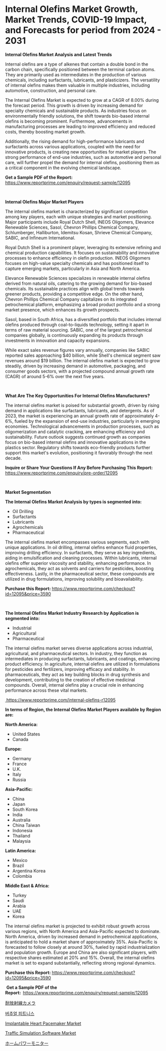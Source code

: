 <p><h1>Internal Olefins Market Growth, Market Trends, COVID-19 Impact, and Forecasts for period from 2024 - 2031</h1></p><p><strong>Internal Olefins Market Analysis and Latest Trends</strong></p>
<p><p>Internal olefins are a type of alkenes that contain a double bond in the carbon chain, specifically positioned between the terminal carbon atoms. They are primarily used as intermediates in the production of various chemicals, including surfactants, lubricants, and plasticizers. The versatility of internal olefins makes them valuable in multiple industries, including automotive, construction, and personal care.</p><p>The Internal Olefins Market is expected to grow at a CAGR of 8.00% during the forecast period. This growth is driven by increasing demand for specialty chemicals and sustainable products. As industries focus on environmentally friendly solutions, the shift towards bio-based internal olefins is becoming prominent. Furthermore, advancements in manufacturing processes are leading to improved efficiency and reduced costs, thereby boosting market growth. </p><p>Additionally, the rising demand for high-performance lubricants and surfactants across various applications, coupled with the need for innovative products, is creating new opportunities for market players. The strong performance of end-use industries, such as automotive and personal care, will further propel the demand for internal olefins, positioning them as a critical component in the evolving chemical landscape.</p></p>
<p><strong>Get a Sample PDF of the Report:&nbsp;</strong> <a href="https://www.reportprime.com/enquiry/request-sample/12095">https://www.reportprime.com/enquiry/request-sample/12095</a></p>
<p>&nbsp;</p>
<p><strong>Internal Olefins Major Market Players</strong></p>
<p><p>The internal olefins market is characterized by significant competition among key players, each with unique strategies and market positioning. Major participants include Royal Dutch Shell, INEOS Oligomers, Elevance Renewable Sciences, Sasol, Chevron Phillips Chemical Company, Schlumberger, Halliburton, Idemitsu Kosan, Shrieve Chemical Company, SABIC, and Infineum International.</p><p>Royal Dutch Shell is a prominent player, leveraging its extensive refining and chemical production capabilities. It focuses on sustainability and innovative processes to enhance efficiency in olefin production. INEOS Oligomers focuses on high-value specialty chemicals and has positioned itself to capture emerging markets, particularly in Asia and North America.</p><p>Elevance Renewable Sciences specializes in renewable internal olefins derived from natural oils, catering to the growing demand for bio-based chemicals. Its sustainable practices align with global trends towards greener products, providing a competitive edge. On the other hand, Chevron Phillips Chemical Company capitalizes on its integrated petrochemical platform, emphasizing a broad product portfolio and a strong market presence, which enhances its growth prospects.</p><p>Sasol, based in South Africa, has a diversified portfolio that includes internal olefins produced through coal-to-liquids technology, setting it apart in terms of raw material sourcing. SABIC, one of the largest petrochemical companies globally, is continuously expanding its products through investments in innovation and capacity expansions.</p><p>While exact sales revenue figures vary annually, companies like SABIC reported sales approaching $40 billion, while Shell's chemical segment saw revenues around $19 billion. The internal olefins market is expected to grow steadily, driven by increasing demand in automotive, packaging, and consumer goods sectors, with a projected compound annual growth rate (CAGR) of around 5-6% over the next five years.</p></p>
<p>&nbsp;</p>
<p><strong>What Are The Key Opportunities For Internal Olefins Manufacturers?</strong></p>
<p><p>The internal olefins market is poised for substantial growth, driven by rising demand in applications like surfactants, lubricants, and detergents. As of 2023, the market is experiencing an annual growth rate of approximately 4-6%, fueled by the expansion of end-use industries, particularly in emerging economies. Technological advancements in production processes, such as oligomerization and catalytic cracking, are enhancing efficiency and sustainability. Future outlook suggests continued growth as companies focus on bio-based internal olefins and innovative applications in the plastics sector. Regulatory shifts towards eco-friendly products further support this market's evolution, positioning it favorably through the next decade.</p></p>
<p><strong>Inquire or Share Your Questions If Any Before Purchasing This Report:</strong> <a href="https://www.reportprime.com/enquiry/pre-order/12095">https://www.reportprime.com/enquiry/pre-order/12095</a></p>
<p>&nbsp;</p>
<p><strong>Market Segmentation</strong></p>
<p><strong>The Internal Olefins Market Analysis by types is segmented into:</strong></p>
<p><ul><li>Oil Drilling</li><li>Surfactants</li><li>Lubricants</li><li>Agrochemicals</li><li>Pharmaceutical</li></ul></p>
<p><p>The internal olefins market encompasses various segments, each with unique applications. In oil drilling, internal olefins enhance fluid properties, improving drilling efficiency. In surfactants, they serve as key ingredients, aiding in emulsification and cleaning processes. Within lubricants, internal olefins offer superior viscosity and stability, enhancing performance. In agrochemicals, they act as solvents and carriers for pesticides, boosting effectiveness. Lastly, in the pharmaceutical sector, these compounds are utilized in drug formulations, improving solubility and bioavailability.</p></p>
<p><strong>Purchase this Report:&nbsp;</strong><a href="https://www.reportprime.com/checkout?id=12095&price=3590">https://www.reportprime.com/checkout?id=12095&price=3590</a></p>
<p>&nbsp;</p>
<p><strong>The Internal Olefins Market Industry Research by Application is segmented into:</strong></p>
<p><ul><li>Industrial</li><li>Agricultural</li><li>Pharmaceutical</li></ul></p>
<p><p>The internal olefins market serves diverse applications across industrial, agricultural, and pharmaceutical sectors. In industry, they function as intermediates in producing surfactants, lubricants, and coatings, enhancing product efficiency. In agriculture, internal olefins are utilized in formulations for pesticides and fertilizers, improving efficacy and stability. In pharmaceuticals, they act as key building blocks in drug synthesis and development, contributing to the creation of effective medicinal compounds. Overall, internal olefins play a crucial role in enhancing performance across these vital markets.</p></p>
<p><a href="https://www.reportprime.com/internal-olefins-r12095">&nbsp;https://www.reportprime.com/internal-olefins-r12095</a></p>
<p><strong>In terms of Region, the Internal Olefins Market Players available by Region are:</strong></p>
<p>
    <p> <strong> North America: </strong>
        <ul>
            <li>United States</li>
            <li>Canada</li>
        </ul>
        </p> 
    <p> <strong> Europe: </strong>
        <ul>
            <li>Germany</li>
            <li>France</li>
            <li>U.K.</li>
            <li>Italy</li>
            <li>Russia</li>
        </ul>
        </p> 
    <p> <strong> Asia-Pacific: </strong>
        <ul>
            <li>China</li>
            <li>Japan</li>
            <li>South Korea</li>
            <li>India</li>
            <li>Australia</li>
            <li>China Taiwan</li>
            <li>Indonesia</li>
            <li>Thailand</li>
            <li>Malaysia</li>
        </ul>
        </p> 
    <p> <strong> Latin America: </strong>
        <ul>
            <li>Mexico</li>
            <li>Brazil</li>
            <li>Argentina Korea</li>
            <li>Colombia</li>
        </ul>
        </p> 
    <p> <strong> Middle East & Africa: </strong>
        <ul>
            <li>Turkey</li>
            <li>Saudi</li>
            <li>Arabia</li>
            <li>UAE</li>
            <li>Korea</li>
        </ul>
    </p>
    </p>
<p><p>The internal olefins market is projected to exhibit robust growth across various regions, with North America and Asia-Pacific expected to dominate. North America, driven by increased demand in petrochemical applications, is anticipated to hold a market share of approximately 35%. Asia-Pacific is forecasted to follow closely at around 30%, fueled by rapid industrialization and population growth. Europe and China are also significant players, with respective shares estimated at 20% and 15%. Overall, the internal olefins market is set to expand substantially, reflecting strong regional dynamics.</p></p>
<p><strong>Purchase this Report: </strong><a href="https://www.reportprime.com/checkout?id=12095&price=3590">https://www.reportprime.com/checkout?id=12095&price=3590</a></p>
<p>&nbsp;<strong>Get a Sample PDF of the Report:&nbsp;&nbsp;</strong><a href="https://www.reportprime.com/enquiry/request-sample/12095">https://www.reportprime.com/enquiry/request-sample/12095</a></p>
<p><strong></strong></p>
<p><p><a href="https://medium.com/@royfoote921/%E6%94%BE%E5%B0%84%E7%B7%9A%E8%80%90%E6%80%A7%E3%82%AB%E3%83%A1%E3%83%A9%E5%B8%82%E5%A0%B4%E3%81%AE%E8%A6%8B%E9%80%9A%E3%81%97%E3%81%A8%E5%B8%82%E5%A0%B4%E3%82%B7%E3%82%A7%E3%82%A2%E5%88%86%E6%9E%90-%E6%88%90%E9%95%B7%E5%8B%95%E5%90%91%E3%81%A8%E5%B8%82%E5%A0%B4%E4%BA%88%E6%B8%AC-2024%E5%B9%B4-2031%E5%B9%B4-176cea2bbcb3">耐放射線カメラ</a></p><p><a href="https://medium.com/@nargishussain12/%EA%B8%80%EB%A1%9C%EB%B2%8C-%EA%B0%80%EC%83%81-%ED%94%BC%ED%8A%B8%EB%8B%88%EC%8A%A4-%EC%8B%9C%EC%9E%A5-%ED%8A%B8%EB%A0%8C%EB%93%9C-%EB%B6%84%EC%84%9D-%EB%B0%8F-%ED%96%A5%ED%9B%84-%EC%84%B1%EC%9E%A5-%EC%A0%84%EB%A7%9D-2024-2031-fb3387849d29">버추얼 피트니스</a></p><p><a href="https://issuu.com/reportprime-2/docs/implantable-heart-pacemaker-market-_7ce9b56dac6faf">Implantable Heart Pacemaker Market</a></p><p><a href="https://medium.com/@kelleebernier1851/traffic-simulation-software-market-overview-global-market-trends-and-future-prospects-from-2024-to-df4fe5f8a8b6">Traffic Simulation Software Market</a></p><p><a href="https://medium.com/@royfoote921/%E3%83%9B%E3%83%BC%E3%83%A0%E3%83%91%E3%83%AF%E3%83%BC%E3%83%A2%E3%83%8B%E3%82%BF%E3%83%BC%E7%94%A3%E6%A5%AD%E3%82%BB%E3%82%AF%E3%82%BF%E3%83%BC-2024%E5%B9%B4%E3%81%8B%E3%82%892031%E5%B9%B4%E3%81%BE%E3%81%A7%E3%81%AE%E6%96%B0%E6%8A%80%E8%A1%93%E3%81%A8%E5%B8%82%E5%A0%B4%E5%BD%B1%E9%9F%BF%E3%81%AE%E4%BA%88%E6%B8%AC-0c87be6f91a3">ホームパワーモニター</a></p></p>